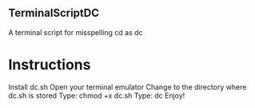 ## TerminalScriptDC
A terminal script for misspelling cd as dc
# Instructions
Install dc.sh
Open your terminal emulator
Change to the directory where dc.sh is stored
Type: chmod +x dc.sh
Type: dc
Enjoy!
